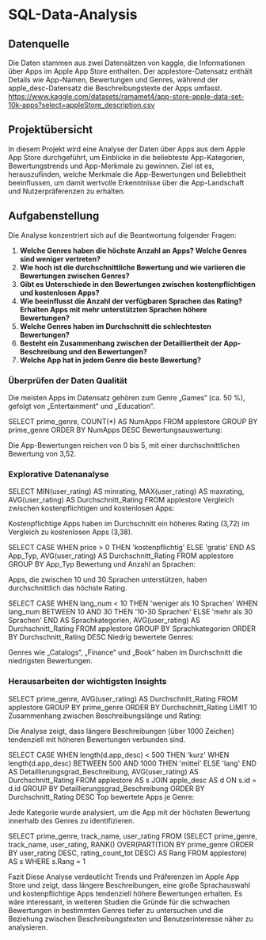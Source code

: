 # SQL-Data-Analysis
## Datenquelle 
Die Daten stammen aus zwei Datensätzen von kaggle, die Informationen über Apps im Apple App Store enthalten. Der applestore-Datensatz enthält Details wie App-Namen, Bewertungen und Genres, während der apple_desc-Datensatz die Beschreibungstexte der Apps umfasst. https://www.kaggle.com/datasets/ramamet4/app-store-apple-data-set-10k-apps?select=appleStore_description.csv
## Projektübersicht 

In diesem Projekt wird eine Analyse der Daten über Apps aus dem Apple App Store durchgeführt, um Einblicke in die beliebteste App-Kategorien, Bewertungstrends und App-Merkmale zu gewinnen. Ziel ist es, herauszufinden, welche Merkmale die App-Bewertungen und Beliebtheit beeinflussen, um damit wertvolle Erkenntnisse über die App-Landschaft und Nutzerpräferenzen zu erhalten.

## Aufgabenstellung 

Die Analyse konzentriert sich auf die Beantwortung folgender Fragen:

1. **Welche Genres haben die höchste Anzahl an Apps? Welche Genres sind weniger vertreten?**
2. **Wie hoch ist die durchschnittliche Bewertung und wie variieren die Bewertungen zwischen Genres?**
3. **Gibt es Unterschiede in den Bewertungen zwischen kostenpflichtigen und kostenlosen Apps?**
4. **Wie beeinflusst die Anzahl der verfügbaren Sprachen das Rating? Erhalten Apps mit mehr unterstützten Sprachen höhere Bewertungen?**
5. **Welche Genres haben im Durchschnitt die schlechtesten Bewertungen?**
6. **Besteht ein Zusammenhang zwischen der Detailliertheit der App-Beschreibung und den Bewertungen?**
7. **Welche App hat in jedem Genre die beste Bewertung?**

### Überprüfen der Daten Qualität

Die meisten Apps im Datensatz gehören zum Genre „Games“ (ca. 50 %), gefolgt von „Entertainment“ und „Education“.


SELECT prime_genre, COUNT(*) AS NumApps
FROM applestore
GROUP BY prime_genre
ORDER BY NumApps DESC
Bewertungsauswertung:

Die App-Bewertungen reichen von 0 bis 5, mit einer durchschnittlichen Bewertung von 3,52.

### Explorative Datenanalyse

SELECT MIN(user_rating) AS minrating, MAX(user_rating) AS maxrating, AVG(user_rating) AS Durchschnitt_Rating
FROM applestore
Vergleich zwischen kostenpflichtigen und kostenlosen Apps:

Kostenpflichtige Apps haben im Durchschnitt ein höheres Rating (3,72) im Vergleich zu kostenlosen Apps (3,38).


SELECT CASE WHEN price > 0 THEN 'kostenpflichtig' ELSE 'gratis' END AS App_Typ,
       AVG(user_rating) AS Durchschnitt_Rating
FROM applestore
GROUP BY App_Typ
Bewertung und Anzahl an Sprachen:

Apps, die zwischen 10 und 30 Sprachen unterstützen, haben durchschnittlich das höchste Rating.


SELECT CASE WHEN lang_num < 10 THEN 'weniger als 10 Sprachen'
            WHEN lang_num BETWEEN 10 AND 30 THEN '10-30 Sprachen'
            ELSE 'mehr als 30 Sprachen' END AS Sprachkategorien,
       AVG(user_rating) AS Durchschnitt_Rating
FROM applestore
GROUP BY Sprachkategorien
ORDER BY Durchschnitt_Rating DESC
Niedrig bewertete Genres:

Genres wie „Catalogs“, „Finance“ und „Book“ haben im Durchschnitt die niedrigsten Bewertungen.

### Herausarbeiten der wichtigsten Insights

SELECT prime_genre, AVG(user_rating) AS Durchschnitt_Rating
FROM applestore
GROUP BY prime_genre
ORDER BY Durchschnitt_Rating
LIMIT 10
Zusammenhang zwischen Beschreibungslänge und Rating:

Die Analyse zeigt, dass längere Beschreibungen (über 1000 Zeichen) tendenziell mit höheren Bewertungen verbunden sind.


SELECT CASE WHEN length(d.app_desc) < 500 THEN 'kurz'
            WHEN length(d.app_desc) BETWEEN 500 AND 1000 THEN 'mittel'
            ELSE 'lang' END AS Detaillierungsgrad_Beschreibung,
       AVG(user_rating) AS Durchschnitt_Rating 
FROM applestore AS s
JOIN apple_desc AS d ON s.id = d.id
GROUP BY Detaillierungsgrad_Beschreibung
ORDER BY Durchschnitt_Rating DESC
Top bewertete Apps je Genre:

Jede Kategorie wurde analysiert, um die App mit der höchsten Bewertung innerhalb des Genres zu identifizieren.


SELECT prime_genre, track_name, user_rating
FROM (SELECT prime_genre, track_name, user_rating,
             RANK() OVER(PARTITION BY prime_genre ORDER BY user_rating DESC, rating_count_tot DESC) AS Rang
      FROM applestore) AS s
WHERE s.Rang = 1



Fazit Diese Analyse verdeutlicht Trends und Präferenzen im Apple App Store und zeigt, dass längere Beschreibungen, eine große Sprachauswahl und kostenpflichtige Apps tendenziell höhere Bewertungen erhalten. Es wäre interessant, in weiteren Studien die Gründe für die schwachen Bewertungen in bestimmten Genres tiefer zu untersuchen und die Beziehung zwischen Beschreibungstexten und Benutzerinteresse näher zu analysieren.
